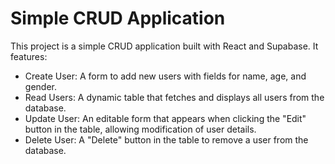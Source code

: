 # Simple CRUD Application

This project is a simple CRUD application built with React and Supabase. 
It features:

- Create User: A form to add new users with fields for name, age, and gender.
- Read Users: A dynamic table that fetches and displays all users from the database.
- Update User: An editable form that appears when clicking the "Edit" button in the table, allowing modification of user details.
- Delete User: A "Delete" button in the table to remove a user from the database.